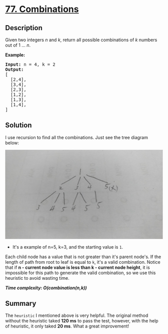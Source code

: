 # [77. Combinations](https://leetcode.com/problems/combinations/)

## Description

<div class="content__u3I1 question-content__JfgR"><div><p>Given two integers <em>n</em> and <em>k</em>, return all possible combinations of <em>k</em> numbers out of 1 ... <em>n</em>.</p>

<p><strong>Example:</strong></p>

<pre><strong>Input:</strong>&nbsp;n = 4, k = 2
<strong>Output:</strong>
[
  [2,4],
  [3,4],
  [2,3],
  [1,2],
  [1,3],
  [1,4],
]
</pre>
</div></div>

## Solution
I use recursion to find all the combinations. Just see the tree diagram below:

![tree](./img/tree.jpg)
* It's a example of n=5, k=3, and the starting value is `1`.

Each child node has a value that is not greater than it's parent node's. If the length of path from root to leaf is equal to `k`, it's a valid combination. Notice that if **n - current node value is less than k - current node height**, it is impossible for this path to generate the valid combination, so we use this heuristic to avoid wasting time.

_**Time complexity: O(combination(n,k))**_

## Summary
The `heuristic` I mentioned above is very helpful. The original method without the heuristic taked **120 ms** to pass the test, however, with the help of heuristic, it only taked **20 ms**. What a great improvement!
